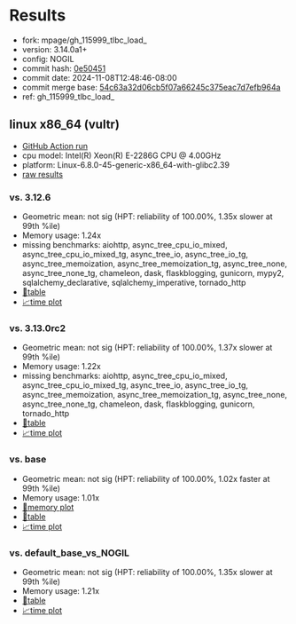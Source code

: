 # Results

- fork: mpage/gh_115999_tlbc_load_
- version: 3.14.0a1+
- config: NOGIL
- commit hash: [0e50451](https://github.com/mpage/cpython/commit/0e50451)
- commit date: 2024-11-08T12:48:46-08:00
- commit merge base: [54c63a32d06cb5f07a66245c375eac7d7efb964a](https://github.com/python/cpython/commit/54c63a32d06cb5f07a66245c375eac7d7efb964a)
- ref: gh_115999_tlbc_load_

## linux x86_64 (vultr)

- [GitHub Action run](https://github.com/facebookexperimental/free-threading-benchmarking/actions/runs/11749360862)
- cpu model: Intel(R) Xeon(R) E-2286G CPU @ 4.00GHz
- platform: Linux-6.8.0-45-generic-x86_64-with-glibc2.39
- [raw results](bm-20241108-vultr-x86_64-mpage-gh_115999_tlbc_load_-3.14.0a1%2B-0e50451.json)

### vs. 3.12.6

- Geometric mean: not sig (HPT: reliability of 100.00%, 1.35x slower at 99th %ile)
- Memory usage: 1.24x
- missing benchmarks: aiohttp, async_tree_cpu_io_mixed, async_tree_cpu_io_mixed_tg, async_tree_io, async_tree_io_tg, async_tree_memoization, async_tree_memoization_tg, async_tree_none, async_tree_none_tg, chameleon, dask, flaskblogging, gunicorn, mypy2, sqlalchemy_declarative, sqlalchemy_imperative, tornado_http
- [📄table](bm-20241108-vultr-x86_64-mpage-gh_115999_tlbc_load_-3.14.0a1%2B-0e50451-vs-3.12.6.md)
- [📈time plot](bm-20241108-vultr-x86_64-mpage-gh_115999_tlbc_load_-3.14.0a1%2B-0e50451-vs-3.12.6.svg)

### vs. 3.13.0rc2

- Geometric mean: not sig (HPT: reliability of 100.00%, 1.37x slower at 99th %ile)
- Memory usage: 1.22x
- missing benchmarks: aiohttp, async_tree_cpu_io_mixed, async_tree_cpu_io_mixed_tg, async_tree_io, async_tree_io_tg, async_tree_memoization, async_tree_memoization_tg, async_tree_none, async_tree_none_tg, chameleon, dask, flaskblogging, gunicorn, tornado_http
- [📄table](bm-20241108-vultr-x86_64-mpage-gh_115999_tlbc_load_-3.14.0a1%2B-0e50451-vs-3.13.0rc2.md)
- [📈time plot](bm-20241108-vultr-x86_64-mpage-gh_115999_tlbc_load_-3.14.0a1%2B-0e50451-vs-3.13.0rc2.svg)

### vs. base

- Geometric mean: not sig (HPT: reliability of 100.00%, 1.02x faster at 99th %ile)
- Memory usage: 1.01x
- [🧠memory plot](bm-20241108-vultr-x86_64-mpage-gh_115999_tlbc_load_-3.14.0a1%2B-0e50451-vs-base-mem.svg)
- [📄table](bm-20241108-vultr-x86_64-mpage-gh_115999_tlbc_load_-3.14.0a1%2B-0e50451-vs-base.md)
- [📈time plot](bm-20241108-vultr-x86_64-mpage-gh_115999_tlbc_load_-3.14.0a1%2B-0e50451-vs-base.svg)

### vs. default_base_vs_NOGIL

- Geometric mean: not sig (HPT: reliability of 100.00%, 1.35x slower at 99th %ile)
- Memory usage: 1.21x
- [📄table](bm-20241108-vultr-x86_64-mpage-gh_115999_tlbc_load_-3.14.0a1%2B-0e50451-vs-default_base_vs_NOGIL.md)
- [📈time plot](bm-20241108-vultr-x86_64-mpage-gh_115999_tlbc_load_-3.14.0a1%2B-0e50451-vs-default_base_vs_NOGIL.svg)

